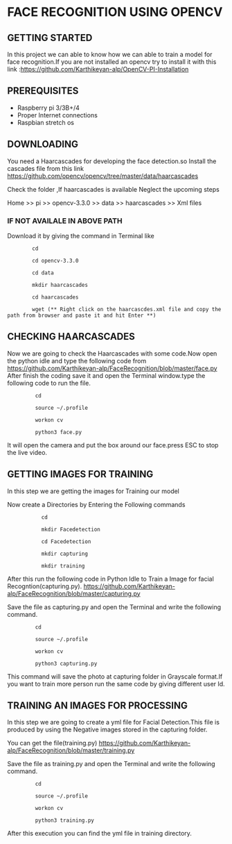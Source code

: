 # FACE RECOGNITION USING OPENCV

## GETTING STARTED

In this project we can able to know how we can able to train a model for face recognition.If you are not installed an opencv try to install it with this link :https://github.com/Karthikeyan-alp/OpenCV-PI-Installation

## PREREQUISITES
   - Raspberry pi 3/3B+/4
   - Proper Internet connections
   - Raspbian stretch os
  
## DOWNLOADING

   You need a Haarcascades for developing the face detection.so Install the cascades file from this link
   https://github.com/opencv/opencv/tree/master/data/haarcascades 
   
   
  Check the folder ,If haarcascades is available Neglect the upcoming steps
  
  Home >> pi >> opencv-3.3.0 >> data >> haarcascades >> Xml files
  
  ### IF NOT AVAILALE IN ABOVE PATH 
   
   Download it by giving the command in Terminal like
    
            cd
            
            cd opencv-3.3.0
            
            cd data
            
            mkdir haarcascades
            
            cd haarcascades
            
            wget (** Right click on the haarcascdes.xml file and copy the path from browser and paste it and hit Enter **)
            
            
  ## CHECKING HAARCASCADES
  
   Now we are going to check the Haarcascades with some code.Now open the python idle and type the following code from https://github.com/Karthikeyan-alp/FaceRecognition/blob/master/face.py
   After finish the coding save it and open the Terminal window.type the following code to run the file.
   
             cd 
             
             source ~/.profile
             
             workon cv
             
             python3 face.py
             
   It will open the camera and put the box around our face.press ESC to stop the live video.
   
   ## GETTING IMAGES FOR TRAINING
   
   In this step we are getting the images for Training our model
   
   Now create a Directories by Entering the Following commands
   
               cd
               
               mkdir Facedetection
               
               cd Facedetection
               
               mkdir capturing
               
               mkdir training
               
   After this run the following code in Python Idle  to Train a Image for facial Recogntion(capturing.py).
   https://github.com/Karthikeyan-alp/FaceRecognition/blob/master/capturing.py
   
   Save the file as capturing.py and open the Terminal and write the following command.
   
             cd 
             
             source ~/.profile
             
             workon cv
             
             python3 capturing.py
             
  This command will save the photo at capturing folder in Grayscale format.If you want to train more person run the same code by giving different user Id.
  
 ## TRAINING AN IMAGES FOR PROCESSING
 
 In this step we are going to create a yml file for Facial Detection.This file is produced by using the Negative images stored in the capturing folder.
 
You can get the file(training.py) https://github.com/Karthikeyan-alp/FaceRecognition/blob/master/training.py

 Save the file as training.py and open the Terminal and write the following command.
   
             cd 
             
             source ~/.profile
             
             workon cv
             
             python3 training.py
             
  After this execution you can find the yml file in training directory.
   
   

